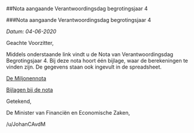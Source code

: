 ##Nota aangaande Verantwoordingsdag begrotingsjaar 4 
 
###Nota aangaande Verantwoordingsdag begrotingsjaar 4

*Datum: 04-06-2020*

Geachte Voorzitter,

Middels onderstaande link vindt u de Nota van Verantwoordingsdag Begrotingsjaar 4. Bij deze nota hoort één bijlage, waar de berekeningen te vinden zijn. De gegevens staan ook ingevult in de spreadsheet.

[De Miljonennota](https://drive.google.com/file/d/1U8FZ-2y59KXpCf50BEhQA0rUny5cMSxR/view?usp=sharing)

[Bijlagen bij de nota](https://drive.google.com/file/d/1HwjtxfR4X6CDh0W9dug3k1by0FKVjs9w/view?usp=sharing)

Getekend,

De Minister van Financiën en Economische Zaken,

/u/JohanCAvdM